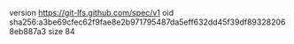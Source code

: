 version https://git-lfs.github.com/spec/v1
oid sha256:a3be69cfec62f9fae8e2b971795487da5eff632dd45f39df893282068eb887a3
size 84
